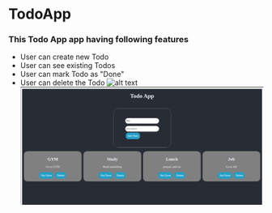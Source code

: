 # TodoApp
### This Todo App app having following features 

- User can create new Todo
- User can see existing Todos
- User can mark Todo as "Done"
- User can delete the Todo 
![alt text](/home/krishna/Pictures/Todo.png)
![alt text](frontend/src/assets/Todo.png)
